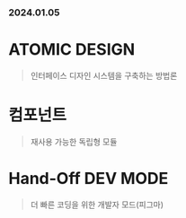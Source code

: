 ### 2024.01.05

# ATOMIC DESIGN
> 인터페이스 디자인 시스템을 구축하는 방법론

# 컴포넌트
> 재사용 가능한 독립형 모듈

# Hand-Off DEV MODE
> 더 빠른 코딩을 위한 개발자 모드(피그마)

